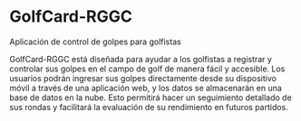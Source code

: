 # GolfCard-RGGC
Aplicación de control de golpes para golfistas

GolfCard-RGGC está diseñada para ayudar a los golfistas a registrar y controlar sus golpes en el campo de golf de manera fácil y accesible. Los usuarios podrán ingresar sus golpes directamente desde su dispositivo móvil a través de una aplicación web, y los datos se almacenarán en una base de datos en la nube. Esto permitirá hacer un seguimiento detallado de sus rondas y facilitará la evaluación de su rendimiento en futuros partidos.
